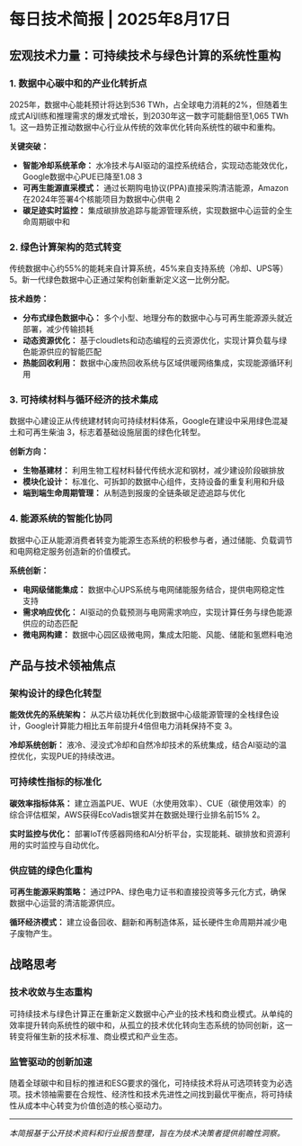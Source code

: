 # 每日技术简报 | 2025年8月17日

## 宏观技术力量：可持续技术与绿色计算的系统性重构

### 1. 数据中心碳中和的产业化转折点

2025年，数据中心能耗预计将达到536 TWh，占全球电力消耗的2%，但随着生成式AI训练和推理需求的爆发式增长，到2030年这一数字可能翻倍至1,065 TWh <mcreference link="https://www.deloitte.com/us/en/insights/industry/technology/technology-media-and-telecom-predictions/2025/genai-power-consumption-creates-need-for-more-sustainable-data-centers.html" index="1">1</mcreference>。这一趋势正推动数据中心行业从传统的效率优化转向系统性的碳中和重构。

**关键突破：**
- **智能冷却系统革命：** 水冷技术与AI驱动的温控系统结合，实现动态能效优化，Google数据中心PUE已降至1.08 <mcreference link="https://datacenters.google/operating-sustainably/" index="3">3</mcreference>
- **可再生能源直采模式：** 通过长期购电协议(PPA)直接采购清洁能源，Amazon在2024年签署4个核能项目为数据中心供电 <mcreference link="https://aws.amazon.com/sustainability/" index="2">2</mcreference>
- **碳足迹实时监控：** 集成碳排放追踪与能源管理系统，实现数据中心运营的全生命周期碳中和

### 2. 绿色计算架构的范式转变

传统数据中心约55%的能耗来自计算系统，45%来自支持系统（冷却、UPS等） <mcreference link="https://www.mdpi.com/2071-1050/15/21/15249" index="5">5</mcreference>。新一代绿色数据中心正通过架构创新重新定义这一比例分配。

**技术趋势：**
- **分布式绿色数据中心：** 多个小型、地理分布的数据中心与可再生能源源头就近部署，减少传输损耗
- **动态资源优化：** 基于cloudlets和动态编程的云资源优化，实现计算负载与绿色能源供应的智能匹配
- **热能回收利用：** 数据中心废热回收系统与区域供暖网络集成，实现能源循环利用

### 3. 可持续材料与循环经济的技术集成

数据中心建设正从传统建材转向可持续材料体系，Google在建设中采用绿色混凝土和可再生柴油 <mcreference link="https://datacenters.google/operating-sustainably/" index="3">3</mcreference>，标志着基础设施层面的绿色化转型。

**创新方向：**
- **生物基建材：** 利用生物工程材料替代传统水泥和钢材，减少建设阶段碳排放
- **模块化设计：** 标准化、可拆卸的数据中心组件，支持设备的重复利用和升级
- **端到端生命周期管理：** 从制造到报废的全链条碳足迹追踪与优化

### 4. 能源系统的智能化协同

数据中心正从能源消费者转变为能源生态系统的积极参与者，通过储能、负载调节和电网稳定服务创造新的价值模式。

**系统创新：**
- **电网级储能集成：** 数据中心UPS系统与电网储能服务结合，提供电网稳定性支持
- **需求响应优化：** AI驱动的负载预测与电网需求响应，实现计算任务与绿色能源供应的动态匹配
- **微电网构建：** 数据中心园区级微电网，集成太阳能、风能、储能和氢燃料电池

## 产品与技术领袖焦点

### 架构设计的绿色化转型

**能效优先的系统架构：** 从芯片级功耗优化到数据中心级能源管理的全栈绿色设计，Google计算能力相比五年前提升4倍但电力消耗保持不变 <mcreference link="https://datacenters.google/operating-sustainably/" index="3">3</mcreference>。

**冷却系统创新：** 液冷、浸没式冷却和自然冷却技术的系统集成，结合AI驱动的温控优化，实现PUE的持续改进。

### 可持续性指标的标准化

**碳效率指标体系：** 建立涵盖PUE、WUE（水使用效率）、CUE（碳使用效率）的综合评估框架，AWS获得EcoVadis银奖并在数据处理行业排名前15% <mcreference link="https://aws.amazon.com/sustainability/" index="2">2</mcreference>。

**实时监控与优化：** 部署IoT传感器网络和AI分析平台，实现能耗、碳排放和资源利用的实时监控与自动优化。

### 供应链的绿色化重构

**可再生能源采购策略：** 通过PPA、绿色电力证书和直接投资等多元化方式，确保数据中心运营的清洁能源供应。

**循环经济模式：** 建立设备回收、翻新和再制造体系，延长硬件生命周期并减少电子废物产生。

## 战略思考

### 技术收敛与生态重构

可持续技术与绿色计算正在重新定义数据中心产业的技术栈和商业模式。从单纯的效率提升转向系统性的碳中和，从孤立的技术优化转向生态系统的协同创新，这一转变将催生新的技术标准、商业模式和产业生态。

### 监管驱动的创新加速

随着全球碳中和目标的推进和ESG要求的强化，可持续技术将从可选项转变为必选项。技术领袖需要在合规性、经济性和技术先进性之间找到最优平衡点，将可持续性从成本中心转变为价值创造的核心驱动力。

---

*本简报基于公开技术资料和行业报告整理，旨在为技术决策者提供前瞻性洞察。*